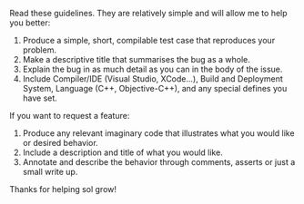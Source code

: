 Read these guidelines. They are relatively simple and will allow me to help you better:

1. Produce a simple, short, compilable test case that reproduces your problem.
2. Make a descriptive title that summarises the bug as a whole.
3. Explain the bug in as much detail as you can in the body of the issue. 
4. Include Compiler/IDE (Visual Studio, XCode...), Build and Deployment System, Language (C++, Objective-C++), and any special defines you have set.

If you want to request a feature:

1. Produce any relevant imaginary code that illustrates what you would like or desired behavior.
2. Include a description and title of what you would like.
3. Annotate and describe the behavior through comments, asserts or just a small write up.

Thanks for helping sol grow!
